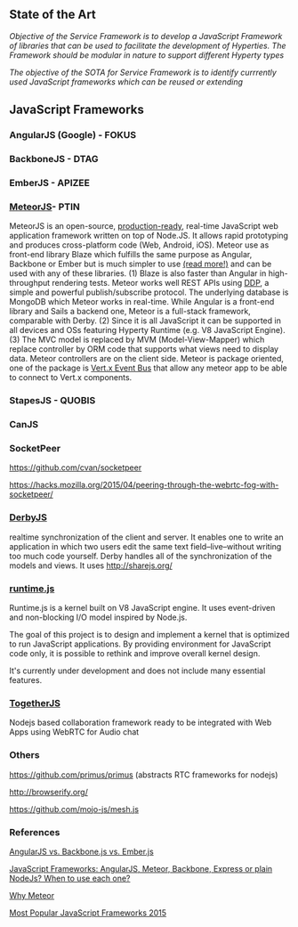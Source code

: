 ## State of the Art

*Objective of the Service Framework is to develop a JavaScript Framework of libraries that can be used to facilitate the development 
of Hyperties. The Framework should be modular in nature to support different Hyperty types* 

*The objective of the SOTA for Service Framework is to identify currrently used JavaScript frameworks which can be reused or extending*

## JavaScript Frameworks

### AngularJS (Google) - FOKUS

### BackboneJS  - DTAG

### EmberJS - APIZEE

### [MeteorJS](https://www.meteor.com/)- PTIN

MeteorJS is an open-source, [production-ready](http://www.wired.com/2014/10/meteor/), real-time JavaScript web application framework written on top of Node.JS. It allows rapid prototyping and produces cross-platform code (Web, Android, iOS). Meteor use as front-end library Blaze which fulfills the same purpose as Angular, Backbone or Ember but is much simpler to use [(read more!)](https://www.meteor.com/blaze) and can be used with any of these libraries. (1) Blaze is also faster than Angular in high-throughput rendering tests. Meteor works well REST APIs using [DDP](https://en.wikipedia.org/wiki/Distributed_Data_Protocol), a simple and powerful publish/subscribe protocol. The underlying database is MongoDB which Meteor works in real-time. While Angular is a front-end library and Sails a backend one, Meteor is a full-stack framework, comparable with Derby. (2) Since it is all JavaScript it can be supported in all devices and OSs featuring Hyperty Runtime (e.g. V8 JavaScript Engine). (3) The MVC model is replaced by MVM (Model-View-Mapper) which replace controller by ORM code that supports what views need to display data. Meteor controllers are on the client side. Meteor is package oriented, one of the package is [Vert.x Event Bus](https://github.com/jmusacchio/vertxbus/) that allow any meteor app to be able to connect to Vert.x components.

### StapesJS - QUOBIS 

### CanJS

### SocketPeer

https://github.com/cvan/socketpeer

https://hacks.mozilla.org/2015/04/peering-through-the-webrtc-fog-with-socketpeer/

### [DerbyJS](http://derbyjs.com/)

realtime synchronization of the client and server. It enables one to write an application in which two users edit the same text field–live–without writing too much code yourself. Derby handles all of the synchronization of the models and views. It uses http://sharejs.org/

### [runtime.js](https://github.com/runtimejs/runtime)

Runtime.js is a kernel built on V8 JavaScript engine. It uses event-driven and non-blocking I/O model inspired by Node.js.

The goal of this project is to design and implement a kernel that is optimized to run JavaScript applications. By providing environment for JavaScript code only, it is possible to rethink and improve overall kernel design.

It's currently under development and does not include many essential features.

### [TogetherJS](https://togetherjs.com/)

Nodejs based collaboration framework ready to be integrated with Web Apps using WebRTC for Audio chat


### Others

https://github.com/primus/primus (abstracts RTC frameworks for nodejs)
 
http://browserify.org/

https://github.com/mojo-js/mesh.js


### References

[AngularJS vs. Backbone.js vs. Ember.js](https://www.airpair.com/js/javascript-framework-comparison)

[JavaScript Frameworks: AngularJS, Meteor, Backbone, Express or plain NodeJs? When to use each one?](http://www.quora.com/JavaScript-Frameworks/AngularJS-Meteor-Backbone-Express-or-plain-NodeJs-When-to-use-each-one)

[Why Meteor](http://www.meteorpedia.com/read/Why_Meteor)

[Most Popular JavaScript Frameworks 2015](http://www.improgrammer.net/most-popular-javascript-frameworks-2015/)
